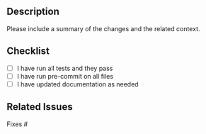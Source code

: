 ## Description

Please include a summary of the changes and the related context.

## Checklist
- [ ] I have run all tests and they pass
- [ ] I have run pre-commit on all files
- [ ] I have updated documentation as needed

## Related Issues

Fixes # 